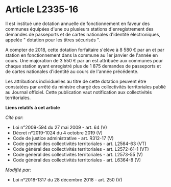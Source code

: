# Article L2335-16

Il est institué une dotation annuelle de fonctionnement en faveur des communes équipées d'une ou plusieurs stations
d'enregistrement des demandes de passeports et de cartes nationales d'identité électroniques, appelée " dotation pour les
titres sécurisés ".

A compter de 2018, cette dotation forfaitaire s'élève à 8 580 € par an et par station en fonctionnement dans la commune au
1er janvier de l'année en cours. Une majoration de 3 550 € par an est attribuée aux communes pour chaque station ayant
enregistré plus de 1 875 demandes de passeports et de cartes nationales d'identité au cours de l'année précédente.

Les attributions individuelles au titre de cette dotation peuvent être constatées par arrêté du ministre chargé des
collectivités territoriales publié au Journal officiel. Cette publication vaut notification aux collectivités territoriales.

**Liens relatifs à cet article**

_Cité par_:

  - Loi n°2009-594 du 27 mai 2009 - art. 64 (V)
  - Décret n°2019-1024 du 4 octobre 2019 (V)
  - Code de justice administrative - art. R312-17 (V)
  - Code général des collectivités territoriales - art. L2564-63 (VT)
  - Code général des collectivités territoriales - art. L2572-61-1 (VT)
  - Code général des collectivités territoriales - art. L2573-55 (V)
  - Code général des collectivités territoriales - art. L6364-8 (V)

_Modifié par_:

  - Loi n°2018-1317 du 28 décembre 2018 - art. 250 (V)
